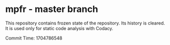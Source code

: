 # mpfr - master branch

This repository contains frozen state of the repository.
Its history is cleared. It is used only for static code
analysis with Codacy.

Commit Time: 1704786548